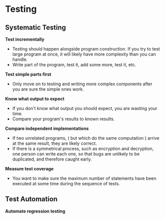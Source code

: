 # Testing

Systematic Testing
------------------

**Test incrementally**
* Testing should happen alongside program construction. If you try to test large program at once,
  it will likely have more complexity than you can handle.
* Write part of the program, test it, add some more, test it, etc.

**Test simple parts first**
* Only move on to testing and writing more complex components after you are sure the simple ones work.

**Know what output to expect**
* If you don't know what output you should expect, you are wasting your time.
* Compare your program's results to known results.


**Compare independent implementations**
* If two unrelated programs, ( but which do the same computation ) arrive at the same result, they are likely correct.
* If there is a symmetrical process, such as encryption and decryption, one person can write each one, so that bugs
  are unlikely to be duplicated, and therefore caught early.

**Measure test coverage**
* You want to make sure the maximum number of statements have been executed at some time during the sequence of tests.


Test Automation
---------------

**Automate regression testing**

